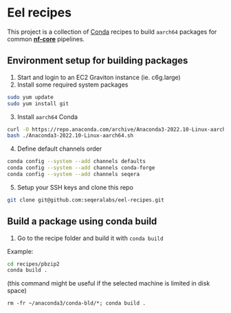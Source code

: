 # Eel recipes

This project is a collection of [Conda](https://www.anaconda.com/products/distribution) recipes to build `aarch64` packages for common [**nf-core**](https://nf-co.re/) pipelines.

## Environment setup for building packages

1. Start and login to an EC2 Graviton instance (ie. c6g.large)
2. Install some required system packages
```bash
sudo yum update
sudo yum install git
```
3. Install `aarch64` Conda
```bash
curl -O https://repo.anaconda.com/archive/Anaconda3-2022.10-Linux-aarch64.sh
bash ./Anaconda3-2022.10-Linux-aarch64.sh
```
4. Define default channels order
```bash
conda config --system --add channels defaults
conda config --system --add channels conda-forge
conda config --system --add channels seqera
```

5. Setup your SSH keys and clone this repo
```bash
git clone git@github.com:seqeralabs/eel-recipes.git
```

## Build a package using conda build

1. Go to the recipe folder and build it with `conda build`

Example:
```bash
cd recipes/pbzip2
conda build .
```

(this command might be useful if the selected machine is limited in disk space)
```
rm -fr ~/anaconda3/conda-bld/*; conda build .
```
